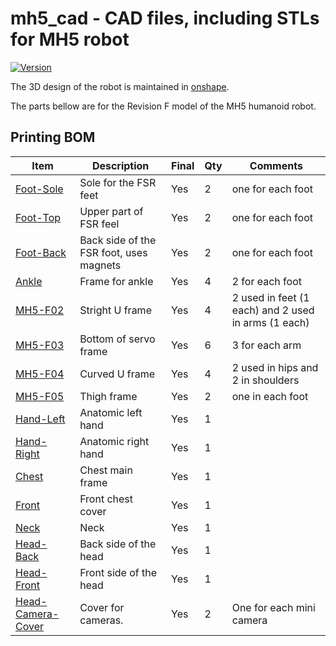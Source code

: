 # mh5_cad - CAD files, including STLs for MH5 robot

[![Version](https://img.shields.io/badge/Rev-F-blue)](https://img.shields.io/badge/master-0.2.0-blue)

The 3D design of the robot is maintained in [onshape](https://cad.onshape.com/documents/1b88afa68bb97584375e284c/w/8d3aebf9e78687fc1b4a5d80/e/6f5b4ad05cdba68c2c42dd17).

The parts bellow are for the Revision F model of the MH5 humanoid robot.

## Printing BOM

| Item | Description | Final | Qty | Comments |
|------|-------------|-------|-----|----------|
| [Foot-Sole](STL/Foot-Sole.stl) | Sole for the FSR feet                   | Yes | 2 | one for each foot
| [Foot-Top](STL/Foot-Top.stl)   | Upper part of FSR feel                  | Yes | 2 | one for each foot
| [Foot-Back](STL/Foot-Back.stl) | Back side of the FSR foot, uses magnets | Yes | 2 | one for each foot
| [Ankle](STL/Ankle.stl)         | Frame for ankle                         | Yes | 4 | 2 for each foot
| [MH5-F02](STL/MH5-F02.stl)     | Stright U frame                         | Yes | 4 | 2 used in feet (1 each) and 2 used in arms (1 each)
| [MH5-F03](STL/MH5-F03.stl)     | Bottom of servo frame                   | Yes | 6 | 3 for each arm
| [MH5-F04](STL/MH5-F04.stl)     | Curved U frame                          | Yes | 4 | 2 used in hips and 2 in shoulders
| [MH5-F05](STL/MH5-F05.stl)     | Thigh frame                             | Yes | 2 | one in each foot
| [Hand-Left](STL/Hand-Left.stl) | Anatomic left hand                      | Yes | 1 |
| [Hand-Right](STL/Hand-Right.stl) | Anatomic right hand                   | Yes | 1 |
| [Chest](STL/Chest.stl)         | Chest main frame                        | Yes | 1 |
| [Front](STL/Front.stl)         | Front chest cover                       | Yes | 1 |
| [Neck](STL/Neck.stl)           | Neck                                    | Yes | 1 |
| [Head-Back](STL/Head-Back.stl) | Back side of the head                   | Yes | 1 |
| [Head-Front](STL/Head-Front.stl) | Front side of the head                | Yes | 1 |
| [Head-Camera-Cover](STL/Head-Camera-Cover.stl) | Cover for cameras.      | Yes | 2 | One for each mini camera
